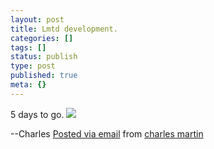 ```yaml
---
layout: post
title: Lmtd development.
categories: []
tags: []
status: publish
type: post
published: true
meta: {}
---
```




5 days to go.
[![](http://posterous.com/getfile/files.posterous.com/charlesmartin/buCfrWcSlr0hxXun56fOCxkJrTQiCzg6wbmML9buP7J1CKlprja87E0AdczO/photo.jpg.scaled.500.jpg)](http://posterous.com/getfile/files.posterous.com/charlesmartin/TV8pELE85tjButK5IVB60YhZiaWXZ4PoIo9jjjiDpOTY4WKszCCVyvfoXeDQ/photo.jpg.scaled.1000.jpg)

--Charles 
[Posted via email](http://posterous.com)  from 
[charles martin](http://charlesmartin.posterous.com/lmtd-development)
